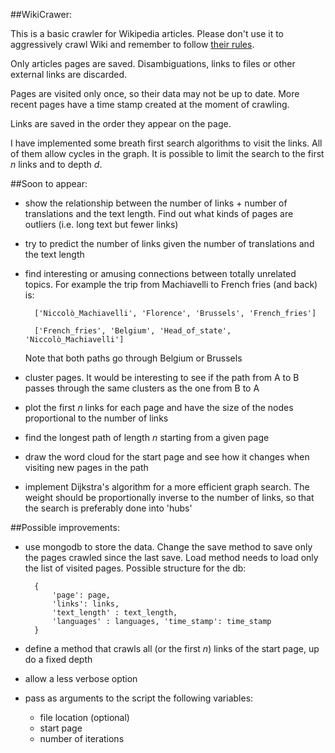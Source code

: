 ##WikiCrawer:

This is a basic crawler for Wikipedia articles.
Please don't use it to aggressively crawl Wiki and remember to follow [their rules](
http://en.wikipedia.org/wiki/Wikipedia:Database_download#Please_do_not_use_a_web_crawler).

Only articles pages are saved. Disambiguations, links to files or other external links are discarded. 

Pages are visited only once, so their data may not be up to date. More recent pages have a time stamp created at the moment of crawling.

Links are saved in the order they appear on the page.

I have implemented some breath first search algorithms to visit the links. All of them allow cycles in the graph. It is possible to limit the search to the first _n_ links and to depth _d_.

##Soon to appear:
 
* show the relationship between the number of links +  number of translations and the text length. Find out what kinds of pages are outliers (i.e. long text but fewer links)

* try to predict the number of links given the number of translations and the text length

* find interesting or amusing connections between totally unrelated topics. For example the trip from Machiavelli to French fries (and back) is:

        ['Niccolò_Machiavelli', 'Florence', 'Brussels', 'French_fries']  

        ['French_fries', 'Belgium', 'Head_of_state', 'Niccolò_Machiavelli']  

    Note that both paths go through Belgium or Brussels
  
* cluster pages. It would be interesting to see if the path from A to B passes through the same clusters as the one from B to A

* plot the first _n_ links for each page and have the size of the nodes proportional to the number of links

* find the longest path of length _n_ starting from a given page  

* draw the word cloud for the start page and see how it changes when visiting new pages in the path

* implement Dijkstra's algorithm for a more efficient graph search. The weight should be proportionally inverse to the number of links, so that the search is preferably done into 'hubs'  

##Possible improvements:

* use mongodb to store the data. Change the save method to save only the pages crawled since the last save. Load method needs to load only the list of visited pages.
Possible structure for the db:

        {
            'page': page,
            'links': links,
            'text_length' : text_length, 
            'languages' : languages, 'time_stamp': time_stamp
        }

* define a method that crawls all (or the first _n_) links of the start page, up do a fixed depth

* allow a less verbose option

* pass as arguments to the script the following variables:

    - file location (optional)
    - start page
    - number of iterations


